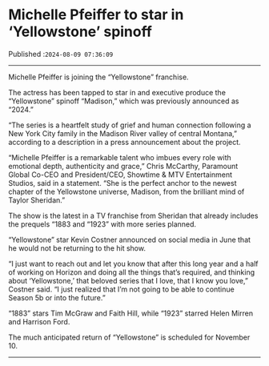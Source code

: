 # Michelle Pfeiffer to star in ‘Yellowstone’ spinoff

Published :`2024-08-09 07:36:09`

---

Michelle Pfeiffer is joining the “Yellowstone” franchise.

The actress has been tapped to star in and executive produce the “Yellowstone” spinoff “Madison,” which was previously announced as “2024.”

“The series is a heartfelt study of grief and human connection following a New York City family in the Madison River valley of central Montana,” according to a description in a press announcement about the project.

“Michelle Pfeiffer is a remarkable talent who imbues every role with emotional depth, authenticity and grace,” Chris McCarthy, Paramount Global Co-CEO and President/CEO, Showtime & MTV Entertainment Studios, said in a statement. “She is the perfect anchor to the newest chapter of the Yellowstone universe, Madison, from the brilliant mind of Taylor Sheridan.”

The show is the latest in a TV franchise from Sheridan that already includes the prequels “1883 and “1923” with more series planned.

“Yellowstone” star Kevin Costner announced on social media in June that he would not be returning to the hit show.

“I just want to reach out and let you know that after this long year and a half of working on Horizon and doing all the things that’s required, and thinking about ‘Yellowstone,’ that beloved series that I love, that I know you love,” Costner said. “I just realized that I’m not going to be able to continue Season 5b or into the future.”

“1883” stars Tim McGraw and Faith Hill, while “1923” starred Helen Mirren and Harrison Ford.

The much anticipated return of “Yellowstone” is scheduled for November 10.

---

